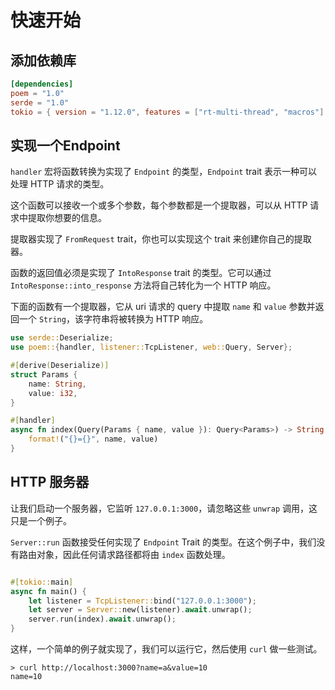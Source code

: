 # 快速开始

## 添加依赖库

```toml
[dependencies]
poem = "1.0"
serde = "1.0"
tokio = { version = "1.12.0", features = ["rt-multi-thread", "macros"] }
```

## 实现一个Endpoint

`handler` 宏将函数转换为实现了 `Endpoint` 的类型，`Endpoint` trait 表示一种可以处理 HTTP 请求的类型。

这个函数可以接收一个或多个参数，每个参数都是一个提取器，可以从 HTTP 请求中提取你想要的信息。

提取器实现了 `FromRequest` trait，你也可以实现这个 trait 来创建你自己的提取器。

函数的返回值必须是实现了 `IntoResponse` trait 的类型。它可以通过 `IntoResponse::into_response` 方法将自己转化为一个 HTTP 响应。

下面的函数有一个提取器，它从 uri 请求的 query 中提取 `name` 和 `value` 参数并返回一个 `String`，该字符串将被转换为 HTTP 响应。

```rust
use serde::Deserialize;
use poem::{handler, listener::TcpListener, web::Query, Server};

#[derive(Deserialize)]
struct Params {
    name: String,
    value: i32,
}

#[handler]
async fn index(Query(Params { name, value }): Query<Params>) -> String {
    format!("{}={}", name, value)
}
```

## HTTP 服务器

让我们启动一个服务器，它监听 `127.0.0.1:3000`，请忽略这些 `unwrap` 调用，这只是一个例子。

`Server::run` 函数接受任何实现了 `Endpoint` Trait 的类型。在这个例子中，我们没有路由对象，因此任何请求路径都将由 `index` 函数处理。

```rust

#[tokio::main]
async fn main() {
    let listener = TcpListener::bind("127.0.0.1:3000");
    let server = Server::new(listener).await.unwrap();
    server.run(index).await.unwrap();
}
```

这样，一个简单的例子就实现了，我们可以运行它，然后使用 `curl` 做一些测试。

```shell
> curl http://localhost:3000?name=a&value=10
name=10
```
